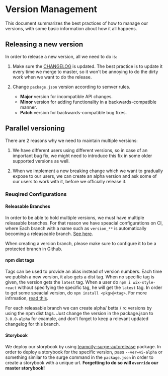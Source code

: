 # Version Management

This document summarizes the best practices of how to manage our versions, with some basic information about how it all happens.

## Releasing a new version
In order to release a new version, all we need to do is:
1. Make sure the [CHANGELOG](https://github.com/wix/wix-style-react/blob/master/CHANGELOG.md) is updated. The best practice is to update it every time we merge to master, so it won't be annoying to do the dirty work when we want to do the release.

2. Change `package.json` version according to semver rules.
    - **Major** version for incompatible API changes.
    - **Minor** version for adding functionality in a backwards-compatible manner.
    - **Patch** version for backwards-compatible bug fixes.

## Parallel versioning
There are 2 reasons why we need to maintain multiple versions:

1. We have different users using different versions, so in case of an important bug fix, we might need to introduce this fix in some older supported versions as well.

2. When we implement a new breaking change which we want to gradually expose to our users, we can create an alpha version and ask some of our users to work with it, before we officially release it.

### Reuqired Configurations
#### Releasable Branches
In order to be able to hold multiple versions, we must have multiple releasable branches. For that reason
we have speacial configurations on CI, where 
Each branch with a name such as `version_**` is automatically becoming a releaseable branch. 
[See here](http://ci.dev.wix/viewType.html?buildTypeId=CommonComponent_WixStyleReact).

When creating a version branch, please make sure to configure it to be a protected branch in Github.

#### npm dist tags
Tags can be used to provide an alias instead of version numbers.
Each time we publish a new version, it also gets a dist tag. When no specific tag is given, the version gets the `latest` tag. When a user do `npm i wix-style-react` without specifying the specific tag, he will get the `latest` tag. In order to get some speacial version, do `npm install <pkg>@<tag>`.
For more infrmation, [read this](https://docs.npmjs.com/cli/dist-tag).


For each releasable branch we can create alpha/ betta / rc versions by using the npm dist tags. Just change the version in the package.json to `3.0.0-alpha` for example, and don't forget to keep a relevant updated changelog for this branch.

#### Storybook
We deploy our storybook by using [teamcity-surge-autorelease](https://github.com/wix-private/fed-infra/tree/master/teamcity-surge-autorelease) package.
In order to deploy a storybook for the specific version, pass `--ver=v5-alpha` or something similar to the surge command in the `package.json` in order to create a storybook with a unique url. 
**Forgetting to do so will `override` our master storybook!**

